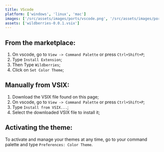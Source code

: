 ```yaml
---
title: VScode
platform: ['windows', 'linux', 'mac']
images: ['/src/assets/images/ports/vscode.png', '/src/assets/images/ports/vscode-darker.png']
assets: ['wildberries-0.0.1.vsix']
---
```


## From the marketplace:

1. On vscode, go to `View -> Command Palette` or press `Ctrl+Shift+P`;
2. Type `Install Extension`;
3. Then Type `Wildberries`;
4. Click on `Set Color Theme`;

## Manually from VSIX:

1. Download the VSIX file found on this page;
2. On vscode, go to `View -> Command Palette` or press `Ctrl+Shift+P`;
3. Type `Install from VSIX...`;
4. Select the downloaded VSIX file to install it;

## Activating the theme:

To activate and manage your themes at any time, go to your command palette and type `Preferences: Color Theme`.

